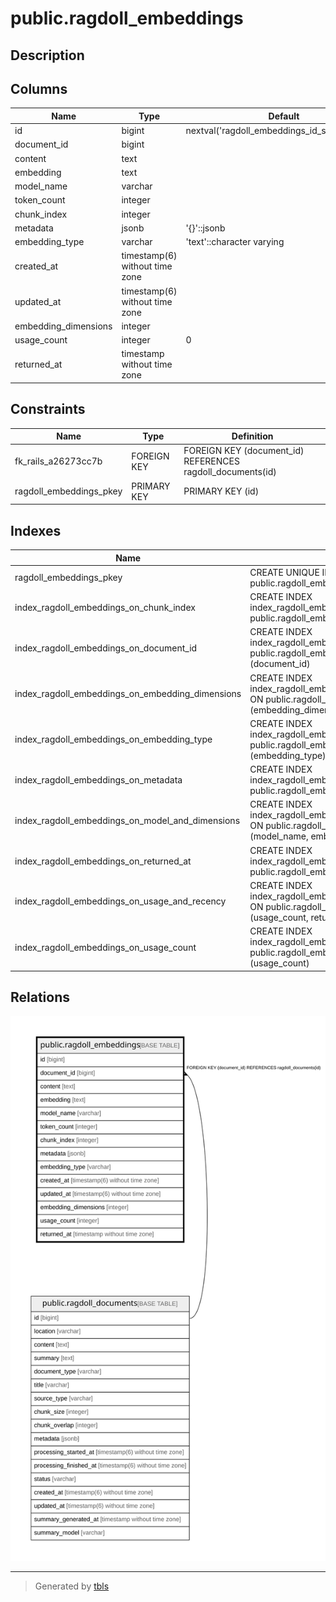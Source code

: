 # public.ragdoll_embeddings

## Description

## Columns

| Name | Type | Default | Nullable | Children | Parents | Comment |
| ---- | ---- | ------- | -------- | -------- | ------- | ------- |
| id | bigint | nextval('ragdoll_embeddings_id_seq'::regclass) | false |  |  |  |
| document_id | bigint |  | false |  | [public.ragdoll_documents](public.ragdoll_documents.md) |  |
| content | text |  | false |  |  |  |
| embedding | text |  | true |  |  |  |
| model_name | varchar |  | true |  |  |  |
| token_count | integer |  | true |  |  |  |
| chunk_index | integer |  | true |  |  |  |
| metadata | jsonb | '{}'::jsonb | true |  |  |  |
| embedding_type | varchar | 'text'::character varying | true |  |  |  |
| created_at | timestamp(6) without time zone |  | false |  |  |  |
| updated_at | timestamp(6) without time zone |  | false |  |  |  |
| embedding_dimensions | integer |  | true |  |  |  |
| usage_count | integer | 0 | false |  |  |  |
| returned_at | timestamp without time zone |  | true |  |  |  |

## Constraints

| Name | Type | Definition |
| ---- | ---- | ---------- |
| fk_rails_a26273cc7b | FOREIGN KEY | FOREIGN KEY (document_id) REFERENCES ragdoll_documents(id) |
| ragdoll_embeddings_pkey | PRIMARY KEY | PRIMARY KEY (id) |

## Indexes

| Name | Definition |
| ---- | ---------- |
| ragdoll_embeddings_pkey | CREATE UNIQUE INDEX ragdoll_embeddings_pkey ON public.ragdoll_embeddings USING btree (id) |
| index_ragdoll_embeddings_on_chunk_index | CREATE INDEX index_ragdoll_embeddings_on_chunk_index ON public.ragdoll_embeddings USING btree (chunk_index) |
| index_ragdoll_embeddings_on_document_id | CREATE INDEX index_ragdoll_embeddings_on_document_id ON public.ragdoll_embeddings USING btree (document_id) |
| index_ragdoll_embeddings_on_embedding_dimensions | CREATE INDEX index_ragdoll_embeddings_on_embedding_dimensions ON public.ragdoll_embeddings USING btree (embedding_dimensions) |
| index_ragdoll_embeddings_on_embedding_type | CREATE INDEX index_ragdoll_embeddings_on_embedding_type ON public.ragdoll_embeddings USING btree (embedding_type) |
| index_ragdoll_embeddings_on_metadata | CREATE INDEX index_ragdoll_embeddings_on_metadata ON public.ragdoll_embeddings USING gin (metadata) |
| index_ragdoll_embeddings_on_model_and_dimensions | CREATE INDEX index_ragdoll_embeddings_on_model_and_dimensions ON public.ragdoll_embeddings USING btree (model_name, embedding_dimensions) |
| index_ragdoll_embeddings_on_returned_at | CREATE INDEX index_ragdoll_embeddings_on_returned_at ON public.ragdoll_embeddings USING btree (returned_at) |
| index_ragdoll_embeddings_on_usage_and_recency | CREATE INDEX index_ragdoll_embeddings_on_usage_and_recency ON public.ragdoll_embeddings USING btree (usage_count, returned_at) |
| index_ragdoll_embeddings_on_usage_count | CREATE INDEX index_ragdoll_embeddings_on_usage_count ON public.ragdoll_embeddings USING btree (usage_count) |

## Relations

![er](public.ragdoll_embeddings.svg)

---

> Generated by [tbls](https://github.com/k1LoW/tbls)
